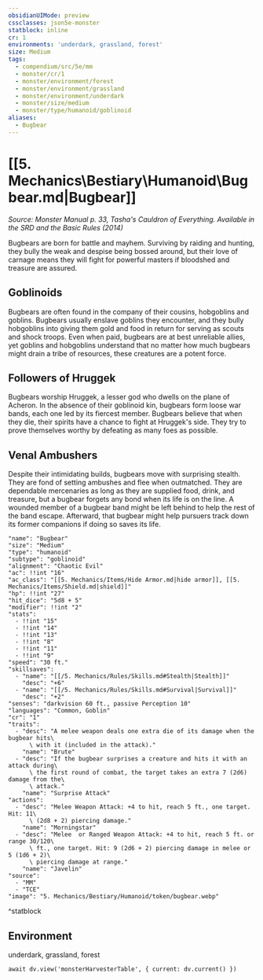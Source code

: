 ```yaml
---
obsidianUIMode: preview
cssclasses: json5e-monster
statblock: inline
cr: 1
environments: 'underdark, grassland, forest'
size: Medium
tags:
  - compendium/src/5e/mm
  - monster/cr/1
  - monster/environment/forest
  - monster/environment/grassland
  - monster/environment/underdark
  - monster/size/medium
  - monster/type/humanoid/goblinoid
aliases:
  - Bugbear
---
```

# [[5. Mechanics\Bestiary\Humanoid\Bugbear.md|Bugbear]]
*Source: Monster Manual p. 33, Tasha's Cauldron of Everything. Available in the <span title='Systems Reference Document (5.1)'>SRD</span> and the Basic Rules (2014)*

Bugbears are born for battle and mayhem. Surviving by raiding and hunting, they bully the weak and despise being bossed around, but their love of carnage means they will fight for powerful masters if bloodshed and treasure are assured.

## Goblinoids

Bugbears are often found in the company of their cousins, hobgoblins and goblins. Bugbears usually enslave goblins they encounter, and they bully hobgoblins into giving them gold and food in return for serving as scouts and shock troops. Even when paid, bugbears are at best unreliable allies, yet goblins and hobgoblins understand that no matter how much bugbears might drain a tribe of resources, these creatures are a potent force.

## Followers of Hruggek

Bugbears worship Hruggek, a lesser god who dwells on the plane of Acheron. In the absence of their goblinoid kin, bugbears form loose war bands, each one led by its fiercest member. Bugbears believe that when they die, their spirits have a chance to fight at Hruggek's side. They try to prove themselves worthy by defeating as many foes as possible.

## Venal Ambushers

Despite their intimidating builds, bugbears move with surprising stealth. They are fond of setting ambushes and flee when outmatched. They are dependable mercenaries as long as they are supplied food, drink, and treasure, but a bugbear forgets any bond when its life is on the line. A wounded member of a bugbear band might be left behind to help the rest of the band escape. Afterward, that bugbear might help pursuers track down its former companions if doing so saves its life.

```statblock
"name": "Bugbear"
"size": "Medium"
"type": "humanoid"
"subtype": "goblinoid"
"alignment": "Chaotic Evil"
"ac": !!int "16"
"ac_class": "[[5. Mechanics/Items/Hide Armor.md|hide armor]], [[5. Mechanics/Items/Shield.md|shield]]"
"hp": !!int "27"
"hit_dice": "5d8 + 5"
"modifier": !!int "2"
"stats":
  - !!int "15"
  - !!int "14"
  - !!int "13"
  - !!int "8"
  - !!int "11"
  - !!int "9"
"speed": "30 ft."
"skillsaves":
  - "name": "[[/5. Mechanics/Rules/Skills.md#Stealth|Stealth]]"
    "desc": "+6"
  - "name": "[[/5. Mechanics/Rules/Skills.md#Survival|Survival]]"
    "desc": "+2"
"senses": "darkvision 60 ft., passive Perception 10"
"languages": "Common, Goblin"
"cr": "1"
"traits":
  - "desc": "A melee weapon deals one extra die of its damage when the bugbear hits\
      \ with it (included in the attack)."
    "name": "Brute"
  - "desc": "If the bugbear surprises a creature and hits it with an attack during\
      \ the first round of combat, the target takes an extra 7 (2d6) damage from the\
      \ attack."
    "name": "Surprise Attack"
"actions":
  - "desc": "Melee Weapon Attack: +4 to hit, reach 5 ft., one target. Hit: 11\
      \ (2d8 + 2) piercing damage."
    "name": "Morningstar"
  - "desc": "Melee  or Ranged Weapon Attack: +4 to hit, reach 5 ft. or range 30/120\
      \ ft., one target. Hit: 9 (2d6 + 2) piercing damage in melee or 5 (1d6 + 2)\
      \ piercing damage at range."
    "name": "Javelin"
"source":
  - "MM"
  - "TCE"
"image": "5. Mechanics/Bestiary/Humanoid/token/bugbear.webp"
```
^statblock

## Environment

underdark, grassland, forest

```dataviewjs
await dv.view('monsterHarvesterTable', { current: dv.current() })
```
